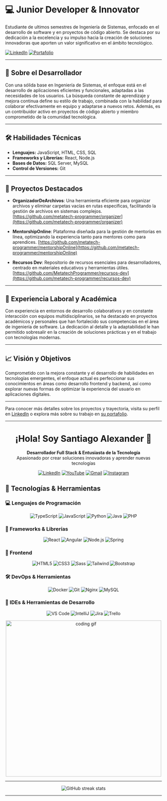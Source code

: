 # 💻 Junior Developer & Innovator


Estudiante de ultimos semestres de Ingeniería de Sistemas, enfocado en el desarrollo de software y en proyectos de código abierto. Se destaca por su dedicación a la excelencia y su impulso hacia la creación de soluciones innovadoras que aporten un valor significativo en el ámbito tecnológico.

[![LinkedIn](https://img.shields.io/badge/LinkedIn-000?style=for-the-badge&logo=linkedin&logoColor=white)](https://www.linkedin.com/in/santiago-alexander-aguilar-torres-74a729137?utm_source=share&utm_campaign=share_via&utm_content=profile&utm_medium=android_app)
[![Portafolio](https://img.shields.io/badge/Portafolio-000?style=for-the-badge&logo=web&logoColor=white)](https://santiagotorres-web-developer.netlify.app/)

---

## 🌟 Sobre el Desarrollador

Con una sólida base en Ingeniería de Sistemas, el enfoque está en el desarrollo de aplicaciones eficientes y funcionales, adaptadas a las necesidades de los usuarios. La búsqueda constante de aprendizaje y mejora continua define su estilo de trabajo, combinada con la habilidad para colaborar efectivamente en equipo y adaptarse a nuevos retos. Además, es un contribuidor activo en proyectos de código abierto y miembro comprometido de la comunidad tecnológica.

---

## 🛠️ Habilidades Técnicas

- **Lenguajes:** JavaScript, HTML, CSS, SQL
- **Frameworks y Librerías:** React, Node.js
- **Bases de Datos:** SQL Server, MySQL
- **Control de Versiones:** Git

---

## 📌 Proyectos Destacados

- **OrganizadorDeArchivos**: Una herramienta eficiente para organizar archivos y eliminar carpetas vacías en rutas específicas, facilitando la gestión de archivos en sistemas complejos. [https://github.com/metatech-programmer/organizer](https://github.com/metatech-programmer/organizer)

- **MentorshipOnline**: Plataforma diseñada para la gestión de mentorías en línea, optimizando la experiencia tanto para mentores como para aprendices. [https://github.com/metatech-programmer/mentorshipOnline](https://github.com/metatech-programmer/mentorshipOnline)

- **Recursos Dev**: Repositorio de recursos esenciales para desarrolladores, centrado en materiales educativos y herramientas útiles. [https://github.com/MetatechProgrammer/recursos-dev](https://github.com/metatech-programmer/recursos-dev)

---

## 🚀 Experiencia Laboral y Académica

Con experiencia en entornos de desarrollo colaborativos y en constante interacción con equipos multidisciplinarios, se ha destacado en proyectos académicos y personales que han fortalecido sus competencias en el área de ingeniería de software. La dedicación al detalle y la adaptabilidad le han permitido sobresalir en la creación de soluciones prácticas y en el trabajo con tecnologías modernas.

---

## 📈 Visión y Objetivos

Comprometido con la mejora constante y el desarrollo de habilidades en tecnologías emergentes, el enfoque actual es perfeccionar sus conocimientos en áreas como desarrollo frontend y backend, así como explorar nuevas formas de optimizar la experiencia del usuario en aplicaciones digitales.

---

Para conocer más detalles sobre los proyectos y trayectoria, visita su perfil en [LinkedIn](https://www.linkedin.com/in/santiago-alexander-aguilar-torres-74a729137?utm_source=share&utm_campaign=share_via&utm_content=profile&utm_medium=android_app) o explora más sobre su trabajo en [su portafolio](https://santiagotorres-web-developer.netlify.app/).

---
<h1 align="center">¡Hola! Soy Santiago Alexander 👋</h1>

<p align="center">
  <strong>Desarrollador Full Stack & Entusiasta de la Tecnología</strong><br>
  Apasionado por crear soluciones innovadoras y aprender nuevas tecnologías
</p>

<div align="center">
  
  [![LinkedIn](https://img.shields.io/badge/LinkedIn-0077B5?style=for-the-badge&logo=linkedin&logoColor=white)](https://www.linkedin.com/in/santiago-alexander-aguilar-torres-74a729137/)
  [![YouTube](https://img.shields.io/badge/YouTube-FF0000?style=for-the-badge&logo=youtube&logoColor=white)](https://www.youtube.com/@metatech000)
  [![Gmail](https://img.shields.io/badge/Gmail-D14836?style=for-the-badge&logo=gmail&logoColor=white)](mailto:matetch000@gmail.com)
  [![Instagram](https://img.shields.io/badge/Instagram-E4405F?style=for-the-badge&logo=instagram&logoColor=white)](https://www.instagram.com/__santiagoag__/)
  
</div>

## 🚀 Tecnologías & Herramientas

### 💻 Lenguajes de Programación

<p align="center">
  <img src="https://img.shields.io/badge/TypeScript-007ACC?style=for-the-badge&logo=typescript&logoColor=white" alt="TypeScript" />
  <img src="https://img.shields.io/badge/JavaScript-F7DF1E?style=for-the-badge&logo=javascript&logoColor=black" alt="JavaScript" />
  <img src="https://img.shields.io/badge/Python-3776AB?style=for-the-badge&logo=python&logoColor=white" alt="Python" />
  <img src="https://img.shields.io/badge/Java-ED8B00?style=for-the-badge&logo=openjdk&logoColor=white" alt="Java" />
  <img src="https://img.shields.io/badge/PHP-777BB4?style=for-the-badge&logo=php&logoColor=white" alt="PHP" />
</p>

### 🔧 Frameworks & Librerías

<p align="center">
  <img src="https://img.shields.io/badge/React-20232A?style=for-the-badge&logo=react&logoColor=61DAFB" alt="React" />
  <img src="https://img.shields.io/badge/Angular-DD0031?style=for-the-badge&logo=angular&logoColor=white" alt="Angular" />
  <img src="https://img.shields.io/badge/Node.js-43853D?style=for-the-badge&logo=node.js&logoColor=white" alt="Node.js" />
  <img src="https://img.shields.io/badge/Spring-6DB33F?style=for-the-badge&logo=spring&logoColor=white" alt="Spring" />
</p>

### 🎨 Frontend

<p align="center">
  <img src="https://img.shields.io/badge/HTML5-E34F26?style=for-the-badge&logo=html5&logoColor=white" alt="HTML5" />
  <img src="https://img.shields.io/badge/CSS3-1572B6?style=for-the-badge&logo=css3&logoColor=white" alt="CSS3" />
  <img src="https://img.shields.io/badge/Sass-CC6699?style=for-the-badge&logo=sass&logoColor=white" alt="Sass" />
  <img src="https://img.shields.io/badge/Tailwind_CSS-38B2AC?style=for-the-badge&logo=tailwind-css&logoColor=white" alt="Tailwind" />
  <img src="https://img.shields.io/badge/Bootstrap-563D7C?style=for-the-badge&logo=bootstrap&logoColor=white" alt="Bootstrap" />
</p>

### 🛠 DevOps & Herramientas

<p align="center">
  <img src="https://img.shields.io/badge/Docker-2496ED?style=for-the-badge&logo=docker&logoColor=white" alt="Docker" />
  <img src="https://img.shields.io/badge/Git-F05032?style=for-the-badge&logo=git&logoColor=white" alt="Git" />
  <img src="https://img.shields.io/badge/Nginx-009639?style=for-the-badge&logo=nginx&logoColor=white" alt="Nginx" />
  <img src="https://img.shields.io/badge/MySQL-00000F?style=for-the-badge&logo=mysql&logoColor=white" alt="MySQL" />
</p>

### 🔧 IDEs & Herramientas de Desarrollo

<p align="center">
  <img src="https://img.shields.io/badge/VS_Code-0078D4?style=for-the-badge&logo=visual%20studio%20code&logoColor=white" alt="VS Code" />
  <img src="https://img.shields.io/badge/IntelliJ_IDEA-000000.svg?style=for-the-badge&logo=intellij-idea&logoColor=white" alt="IntelliJ" />
  <img src="https://img.shields.io/badge/Jira-0052CC?style=for-the-badge&logo=Jira&logoColor=white" alt="Jira" />
  <img src="https://img.shields.io/badge/Trello-0052CC?style=for-the-badge&logo=trello&logoColor=white" alt="Trello" />
</p>

<div align="center">
  <img src="https://i.redd.it/eksr96f6wik71.gif" alt="coding gif" width="500" />
</div>

---

<p align="center">
  <img src="https://github-readme-streak-stats.herokuapp.com/?user=YOUR_GITHUB_USERNAME&theme=dark" alt="GitHub streak stats" />
</p>

---

